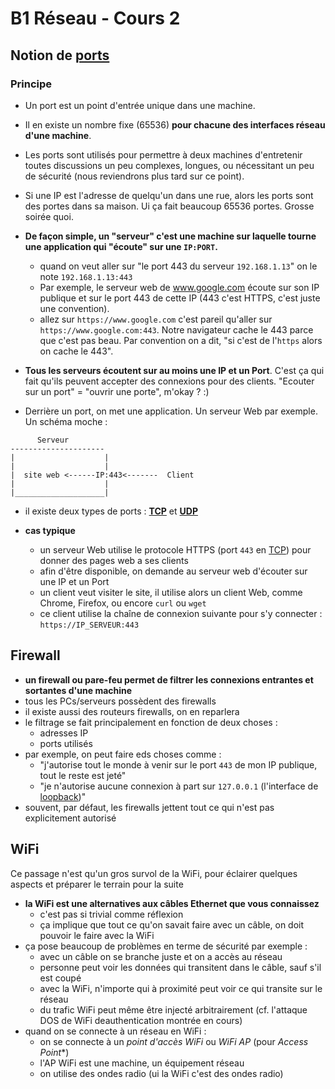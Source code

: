# B1 Réseau - Cours 2

## Notion de [ports](./lexique.md#ports)  
### Principe
* Un port est un point d'entrée unique dans une machine.   
* Il en existe un nombre fixe (65536) **pour chacune des interfaces réseau d'une machine**.  
* Les ports sont utilisés pour permettre à deux machines d'entretenir toutes discussions un peu complexes, longues, ou nécessitant un peu de sécurité (nous reviendrons plus tard sur ce point).  
* Si une IP est l'adresse de quelqu'un dans une rue, alors les ports sont des portes dans sa maison. Ui ça fait beaucoup 65536 portes. Grosse soirée quoi.  

* **De façon simple, un "serveur" c'est une machine sur laquelle tourne une application qui "écoute" sur une `IP:PORT`.**
  * quand on veut aller sur "le port 443 du serveur `192.168.1.13`" on le note `192.168.1.13:443`
  * Par exemple, le serveur web de www.google.com écoute sur son IP publique et sur le port 443 de cette IP (443 c'est HTTPS, c'est juste une convention).
  * allez sur `https://www.google.com` c'est pareil qu'aller sur `https://www.google.com:443`. Notre navigateur cache le 443 parce que c'est pas beau. Par convention on a dit, "si c'est de l'`https` alors on cache le 443". 

* **Tous les serveurs écoutent sur au moins une IP et un Port**. C'est ça qui fait qu'ils peuvent accepter des connexions pour des clients. "Ecouter sur un port" = "ouvrir une porte", m'okay ? :)  

* Derrière un port, on met une application. Un serveur Web par exemple. Un schéma moche :
```
      Serveur 
---------------------
|                    |
|                    |
|  site web <------IP:443<-------  Client
|                    |
|____________________|
```

* il existe deux types de ports : [**TCP**](./lexique.md#tcp--transmission-control-protocol) et [**UDP**](./lexique.md#udp--user-datagram-protocol)

* **cas typique**
  * un serveur Web utilise le protocole HTTPS (port `443` en [TCP](./lexique.md#tcp--transmission-control-protocol)) pour donner des pages web a ses clients
  * afin d'être disponible, on demande au serveur web d'écouter sur une IP et un Port
  * un client veut visiter le site, il utilise alors un client Web, comme Chrome, Firefox, ou encore `curl` ou `wget`
  * ce client utilise la chaîne de connexion suivante pour s'y connecter : `https://IP_SERVEUR:443`
  
## Firewall

* **un firewall ou pare-feu permet de filtrer les connexions entrantes et sortantes d'une machine**
* tous les PCs/serveurs possèdent des firewalls
* il existe aussi des routeurs firewalls, on en reparlera
* le filtrage se fait principalement en fonction de deux choses : 
  * adresses IP
  * ports utilisés
* par exemple, on peut faire eds choses comme :
  * "j'autorise tout le monde à venir sur le port `443` de mon IP publique, tout le reste est jeté"
  * "je n'autorise aucune connexion à part sur `127.0.0.1` (l'interface de [loopback]())"
* souvent, par défaut, les firewalls jettent tout ce qui n'est pas explicitement autorisé

## WiFi

Ce passage n'est qu'un gros survol de la WiFi, pour éclairer quelques aspects et préparer le terrain pour la suite
* **la WiFi est une alternatives aux câbles Ethernet que vous connaissez**
  * c'est pas si trivial comme réflexion
  * ça implique que tout ce qu'on savait faire avec un câble, on doit pouvoir le faire avec la WiFi
* ça pose beaucoup de problèmes en terme de sécurité par exemple : 
  * avec un câble on se branche juste et on a accès au réseau
  * personne peut voir les données qui transitent dans le câble, sauf s'il est coupé
  * avec la WiFi, n'importe qui à proximité peut voir ce qui transite sur le réseau
  * du trafic WiFi peut même être injecté arbitrairement (cf. l'attaque DOS de WiFi deauthentication montrée en cours)
* quand on se connecte à un réseau en WiFi : 
  * on se connecte à un *point d'accès WiFi* ou *WiFi AP* (pour *Access Point**)
  * l'AP WiFi est une machine, un équipement réseau 
  * on utilise des ondes radio (ui la WiFi c'est des ondes radio)
